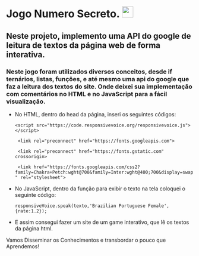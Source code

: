 # Jogo Numero Secreto. <img src="https://hermes.dio.me/skills/bb34a26f-52a7-4861-a6e3-39ade2145dcb.png" height="30">

## Neste projeto, implemento uma API do google de leitura de textos da página web de forma interativa.

### Neste jogo foram utilizados diversos conceitos, desde if ternários, listas, funções, e até mesmo uma api do google que faz a leitura dos textos do site. Onde deixei sua implementação com comentários no HTML e no JavaScript para a fácil visualização.

 - No HTML, dentro do head da página, inseri os seguintes códigos:
   
   ``` <script src="https://code.responsivevoice.org/responsivevoice.js"></script> ```

   ``` <link rel="preconnect" href="https://fonts.googleapis.com">```

   ``` <link rel="preconnect" href="https://fonts.gstatic.com" crossorigin>```
 
   ``` <link href="https://fonts.googleapis.com/css2?family=Chakra+Petch:wght@700&family=Inter:wght@400;700&display=swap" rel="stylesheet">```

 - No JavaScript, dentro da função para exibir o texto na tela coloquei o seguinte código:
   
   ```responsiveVoice.speak(texto,'Brazilian Portuguese Female', {rate:1.2});```

 - E assim consegui fazer um site de um game interativo, que lê os textos da página html.

Vamos Disseminar os Conhecimentos e transbordar o pouco que Aprendemos!
